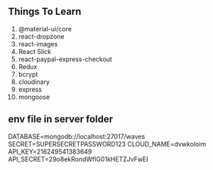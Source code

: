 ## Things To Learn

1. @material-ui/core
2. react-dropzone
3. react-images
4. React Slick
5. react-paypal-express-checkout
6. Redux
7. bcrypt
8. cloudinary
9. express
10. mongoose

## env file in server folder

DATABASE=mongodb://localhost:27017/waves
SECRET=SUPERSECRETPASSWORD123
CLOUD_NAME=dvwkoloim
API_KEY=216249541383649
API_SECRET=29o8ekRondWflG01kHETZJvFwEI
